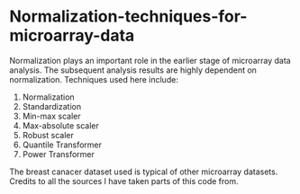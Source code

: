 # Normalization-techniques-for-microarray-data
Normalization plays an important role in the earlier stage of microarray data analysis. The subsequent analysis results are highly dependent on normalization.
Techniques used here include:
1. Normalization
2. Standardization
3. Min-max scaler
4. Max-absolute scaler
5. Robust scaler
6. Quantile Transformer
7. Power Transformer

The breast canacer dataset used is typical of other microarray datasets.
Credits to all the sources I have taken parts of this code from.
